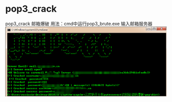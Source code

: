 # pop3_crack
pop3_crack 邮箱爆破
用法：cmd中运行pop3_brute.exe  输入邮箱服务器  
![image](https://github.com/AdministratorGithub/pop3_crack/blob/master/1.png)

